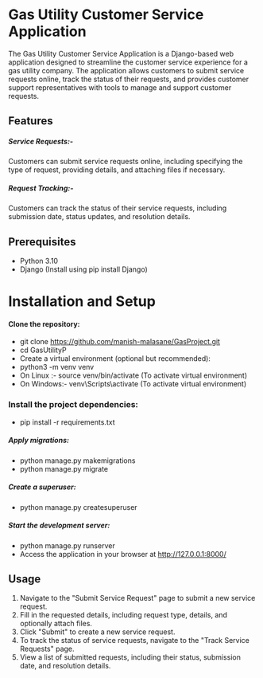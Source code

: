 # Gas Utility Customer Service Application
The Gas Utility Customer Service Application is a Django-based web application designed to streamline the customer 
service experience for a gas utility company. The application allows customers to submit service requests online, track 
the status of their requests, and provides customer support representatives with tools to manage and support customer 
requests.

## Features
##### Service Requests:-
Customers can submit service requests online, including specifying the type of request, providing 
details, and attaching files if necessary.

##### Request Tracking:-
Customers can track the status of their service requests, including submission date, status updates,
and resolution details.

## Prerequisites
- Python 3.10
- Django (Install using pip install Django)

# Installation and Setup
#### Clone the repository:
- git clone https://github.com/manish-malasane/GasProject.git
- cd GasUtilityP
- Create a virtual environment (optional but recommended):
- python3 -m venv venv
- On Linux :- source venv/bin/activate  (To activate virtual environment)
- On Windows:- venv\Scripts\activate    (To activate virtual environment)

### Install the project dependencies:
- pip install -r requirements.txt

##### Apply migrations:
- python manage.py makemigrations
- python manage.py migrate

##### Create a superuser:
- python manage.py createsuperuser

##### Start the development server:
- python manage.py runserver
- Access the application in your browser at http://127.0.0.1:8000/

## Usage
1. Navigate to the "Submit Service Request" page to submit a new service request.
2. Fill in the requested details, including request type, details, and optionally attach files.
3. Click "Submit" to create a new service request.
4. To track the status of service requests, navigate to the "Track Service Requests" page.
5. View a list of submitted requests, including their status, submission date, and resolution details.